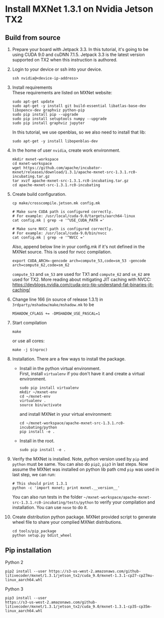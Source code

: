 # Install MXNet 1.3.1 on Nvidia Jetson TX2

Build from source
---

1. Prepare your board with Jetpack 3.3. In this tutorial, it's going to be using CUDA 9.0 and cuDNN 7.1.5. Jetpack 3.3 is the latest version supported on TX2 when this instruction is authored.

2. Login to your device or ssh into your device.
    ```
    ssh nvidia@<device-ip-address>
    ```

3. Install requirements    
    These requirements are listed on MXNet website:
    ```
    sudo apt-get update
    sudo apt-get -y install git build-essential libatlas-base-dev libopencv-dev graphviz python-pip
    sudo pip install pip --upgrade
    sudo pip install setuptools numpy --upgrade
    sudo pip install graphviz jupyter
    ```
    In this tutorial, we use openblas, so we also need to install that lib:
    ```
    sudo apt-get -y install libopenblas-dev 
    ```

4. In the home of user ```nvidia```, create work environment.
    ```
    mkdir mxnet-workspace
    cd mxnet-workspace
    wget https://github.com/apache/incubator-mxnet/releases/download/1.3.1/apache-mxnet-src-1.3.1.rc0-incubating.tar.gz
    tar xvzf apache-mxnet-src-1.3.1.rc0-incubating.tar.gz
    cd apache-mxnet-src-1.3.1.rc0-incubating
    ```

5. Create build configuration.
    ```
    cp make/crosscompile.jetson.mk config.mk

    # Make sure CUDA path is configured correctly.
    # For example: /usr/local/cuda-9.0/targets/aarch64-linux
    cat config.mk | grep -e '^USE_CUDA_PATH ='

    # Make sure NVCC path is configured correctly.
    # For example: /usr/local/cuda-9.0/bin/nvcc
    cat config.mk | grep -e '^NVCC ='
    ```
    Also, append below line in your config.mk if it's not defined in the MXNet source. This is used for nvcc compilation.
    ```
    export CUDA_ARCH=-gencode arch=compute_53,code=sm_53 -gencode arch=compute_62,code=sm_62
    ```
    ```compute_53``` and ```sm_53``` are used for TX1 and ```compute_62``` and ```sm_62``` are used for TX2. More reading about mitigating JIT caching with NVCC:    
    https://devblogs.nvidia.com/cuda-pro-tip-understand-fat-binaries-jit-caching/

6. Change line 166 (in source of release 1.3.1) in ```3rdparty/mshadow/make/mshadow.mk``` to be
    ```
    MSHADOW_CFLAGS += -DMSHADOW_USE_PASCAL=1
    ```

7. Start compilation
    ```
    make
    ```
    or use all cores:
    ```
    make -j $(nproc)
    ```

8. Installation. There are a few ways to install the package. 
    * Install in the python virtual environment.   
        First, install ```virtualenv``` if you don't have it and create a virtual environment.
        ```
        sudo pip install virtualenv
        mkdir ~/mxnet-env
        cd ~/mxnet-env
        virtualenv .
        source bin/activate
        ```
        and install MXNet in your virtual environment:
        ```
        cd ~/mxnet-workspace/apache-mxnet-src-1.3.1.rc0-incubating/python
        pip install -e .
        ```
    * Install in the root.
        ```
        sudo pip install -e .
        ```

9. Verify the MXNet is installed. Note, python version used by ```pip``` and ```python``` must be same. You can also do ```pip2```, ```pip3``` in last steps. Now assume the MXNet was installed on python lib path cmd ```pip``` was used in last step, we can run:
    ```
    # This should print 1.3.1
    python -c 'import mxnet; print mxnet.__version__'
    ```
    You can also run tests in the folder ```~/mxnet-workspace/apache-mxnet-src-1.3.1.rc0-incubating/tests/python``` to verify your compilation and installation. You can use ```nose``` to do it.

10. Create distribution python package. MXNet provided script to generate wheel file to share your complied MXNet distributions.
    ```
    cd tools/pip_package
    python setup.py bdist_wheel
    ```

Pip installation
---
Python 2
```
pip2 install --user https://s3-us-west-2.amazonaws.com/github-litivecoder/mxnet/1.3.1/jetson_tx2/cuda_9.0/mxnet-1.3.1-cp27-cp27mu-linux_aarch64.whl
```

Python 3
```
pip3 install --user
https://s3-us-west-2.amazonaws.com/github-litivecoder/mxnet/1.3.1/jetson_tx2/cuda_9.0/mxnet-1.3.1-cp35-cp35m-linux_aarch64.whl
```